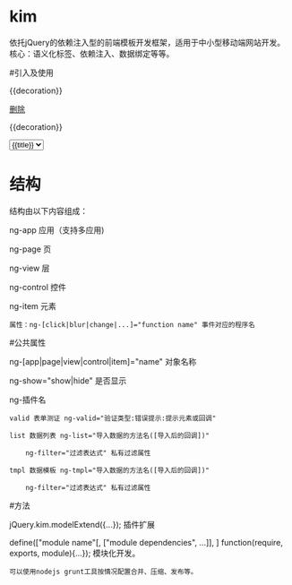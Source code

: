 # kim

依托jQuery的依赖注入型的前端模板开发框架，适用于中小型移动端网站开发。核心：语义化标签、依赖注入、数据绑定等等。
	
#引入及使用
	<div ng-app="test" ng-show="show">
		<div ng-page="home" ng-show="show">
			<div ng-view="headera">
				<div ng-control="nava" ng-list="getData(callback_name)" ng-filter="obj.id == 1">
					<div ng-item="list_tmpl_{{id}}">
						<p>{{decoration}}</p>
						<a href="#" ng-item="testclick" ng-click="test_click" data-id="{{id}}">删除</a>
					</div>
				</div>
				<div ng-control="bbba" ng-tmpl="getData">
					<p data-id="{{id}}">{{decoration}}</p>
				</div>
				<div ng-control="cccb">
					<select ng-item="select" name="select" ng-list="getselect_get" ng-change="select_change" ng-valid="required:不能为空:selecterror"><option value="{{value}}">{{title}}</option></select>
					<span ng-item="selectval"></span>
					<span ng-item="selecterror"></span>
				</div>
			</div>
		</div>
	</div>
	<script src="kim.js"></script>
	<script>
		//扩展KIM.MODEL自定义语义
		jQuery.kim.modelExtend({
			test: function(elem){
				var self = this;
				jQuery(elem).html("test");
				return this;
			}
		});
		//使用KIM
		//可以这样写jQuery.kim({...}) 或者 jQuery(".main").kim({...}) 或者 kim({...})
		jQuery.kim({
			initialization: function(){
				//初始页面
				this.app["test"].item["gohomea"].click();
			},
			handle:{
				test_click: function(e, target){
					//事件
					//页面元素的内部调用及操作
					target.app["test"].item["test_result"].html(jQuery(this).val());
				},
				getData: function(render, target){
					//数据注入模板
					var data = [
						{
							decoration: "aaa",
							id:1
						},
						{
							decoration: "bbb",
							id:2
						}
					]
					render(data);
				},
				callback_name: function(elem, target){
					//数据注入后回调
				},
				...
			}
		});
	</script>

# 结构
结构由以下内容组成：

ng-app 应用（支持多应用)

ng-page 页

ng-view 层

ng-control 控件

ng-item 元素

	属性：ng-[click|blur|change|...]="function name" 事件对应的程序名

#公共属性

ng-[app|page|view|control|item]="name" 对象名称

ng-show="show|hide" 是否显示

ng-插件名

	valid 表单测证 ng-valid="验证类型:错误提示:提示元素或回调"
	
	list 数据列表 ng-list="导入数据的方法名([导入后的回调])"

		ng-filter="过滤表达式" 私有过滤属性
	
	tmpl 数据模板 ng-tmpl="导入数据的方法名([导入后的回调])"

		ng-filter="过滤表达式" 私有过滤属性
	
#方法

jQuery.kim.modelExtend({...}); 插件扩展

define(["module name"[, ["module dependencies", ...]], ] function(require, exports, module){...}); 模块化开发。

	可以使用nodejs grunt工具按情况配置合并、压缩、发布等。

